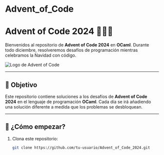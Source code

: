 # Advent_of_Code
# Advent of Code 2024 🎄🧑‍💻

Bienvenidos al repositorio de **Advent of Code 2024** en **OCaml**. Durante todo diciembre, resolveremos desafíos de programación mientras celebramos la Navidad con código.

![Logo de Advent of Code](https://adventofcode.com/favicon.ico)

---

## 🚀 Objetivo

Este repositorio contiene soluciones a los desafíos de **Advent of Code 2024** en el lenguaje de programación **OCaml**. Cada día se irá añadiendo una solución diferente a medida que los problemas se desbloquean.

---

## 🌟 ¿Cómo empezar?

1. Clona este repositorio:

   ```bash
   git clone https://github.com/tu-usuario/Advent_of_Code_2024.git
